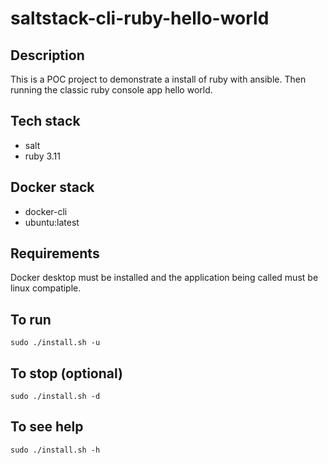 # saltstack-cli-ruby-hello-world

## Description
This is a POC project to demonstrate
a install of ruby with ansible. Then running the classic ruby console app hello world.

## Tech stack
- salt
- ruby 3.11

## Docker stack
- docker-cli
- ubuntu:latest

## Requirements
Docker desktop must be installed and the application
being called must be linux compatiple.

## To run
```sudo ./install.sh -u```

## To stop (optional)
```sudo ./install.sh -d```

## To see help
`sudo ./install.sh -h`
